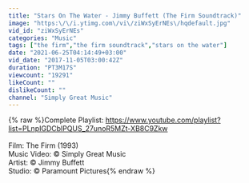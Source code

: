 ```yaml
---
title: "Stars On The Water - Jimmy Buffett (The Firm Soundtrack)"
image: "https:\/\/i.ytimg.com\/vi\/ziWxSyErNEs\/hqdefault.jpg"
vid_id: "ziWxSyErNEs"
categories: "Music"
tags: ["the firm","the firm soundtrack","stars on the water"]
date: "2021-06-25T04:14:49+03:00"
vid_date: "2017-11-05T03:00:42Z"
duration: "PT3M17S"
viewcount: "19291"
likeCount: ""
dislikeCount: ""
channel: "Simply Great Music"
---
```

{% raw %}Complete Playlist: <a rel="nofollow" target="blank" href="https://www.youtube.com/playlist?list=PLnpIGDCblPQUS_27unoR5MZt-XB8C9Zkw">https://www.youtube.com/playlist?list=PLnpIGDCblPQUS_27unoR5MZt-XB8C9Zkw</a><br /><br />Film: The Firm (1993)<br />Music Video: © Simply Great Music<br />Artist: © Jimmy Buffett<br />Studio: © Paramount Pictures{% endraw %}
